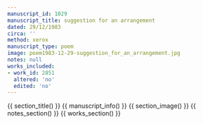 ```yaml
---
manuscript_id: 1029
manuscript_title: suggestion for an arrangement
dated: 29/12/1983
circa: ''
method: xerox
manuscript_type: poem
image: poem1983-12-29-suggestion_for_an_arrangement.jpg
notes: null
works_included:
- work_id: 2851
  altered: 'no'
  edited: 'no'
---
```


{{ section_title() }}
{{ manuscript_info() }}
{{ section_image() }}
{{ notes_section() }}
{{ works_section() }}
